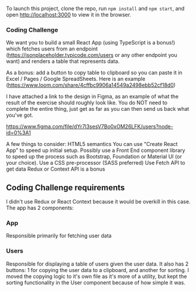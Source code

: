 To launch this project, clone the repo, run
`npm install` and
`npm start`, and open [http://localhost:3000](http://localhost:3000) to view it in the browser.

### Coding Challenge

We want you to build a small React App (using TypeScript is a bonus!) which fetches users from an endpoint (https://jsonplaceholder.typicode.com/users or any other endpoint you want) and renders a table that represents data.

As a bonus: add a button to copy table to clipboard so you can paste it in Excel / Pages / Google SpreadSheets.
Here is an example (https://www.loom.com/share/4cffbc9906a14549a2498ebb52cf18d0)

I have attached a link to the design in Figma, as an example of what the result of the exercise should roughly look like. You do NOT need to complete the entire thing, just get as far as you can then send us back what you've got.

https://www.figma.com/file/dYr7l3sesV7Bo0xOM26LFK/users?node-id=0%3A1

A few things to consider:
HTML5 semantics
You can use "Create React App" to speed up initial setup.
Possibly use a Front End component library to speed up the process such as Bootstrap, Foundation or Material UI (or your choice).
Use a CSS pre-processor (SASS preferred)
Use Fetch API to get data
Redux or Context API is a bonus

## Coding Challenge requirements

I didn't use Redux or React Context because it would be overkill in this case. The app has 2 components:

### App

Responsible primarily for fetching user data

### Users

Responsible for displaying a table of users given the user data. It also has 2 buttons: 1 for copying the user data to a clipboard, and another for sorting. I moved the copying logic to it's own file as it's more of a utility, but kept the sorting functionality in the User component because of how simple it was.
